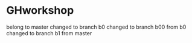 # GHworkshop
belong to master
changed to branch b0
	changed to branch b00 from b0
changed to branch b1 from master
